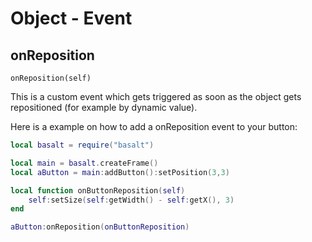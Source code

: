# Object - Event

## onReposition

`onReposition(self)`

This is a custom event which gets triggered as soon as the object gets repositioned (for example by dynamic value).

Here is a example on how to add a onReposition event to your button:

```lua
local basalt = require("basalt")

local main = basalt.createFrame()
local aButton = main:addButton():setPosition(3,3)

local function onButtonReposition(self)
    self:setSize(self:getWidth() - self:getX(), 3)
end

aButton:onReposition(onButtonReposition)
```
